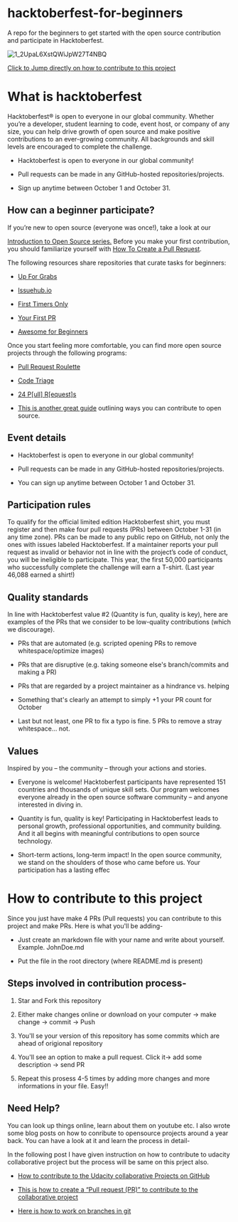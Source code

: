 # hacktoberfest-for-beginners
A repo for the beginners to get started with the open source contribution and participate in Hacktoberfest.

![1_2UpaL6XstQWiJpW27T4NBQ](https://user-images.githubusercontent.com/28767301/66743986-db1c1080-ee98-11e9-92aa-88787c822bdb.png)

[Click to Jump directly on how to contribute to this project](#How-to-contribute-to-this-project)


# What is hacktoberfest

Hacktoberfest® is open to everyone in our global community. Whether you’re a developer, student learning to code, event host, or company of any size, you can help drive growth of open source and make positive contributions to an ever-growing community. All backgrounds and skill levels are encouraged to complete the challenge.

 * Hacktoberfest is open to everyone in our global community!

 * Pull requests can be made in any GitHub-hosted repositories/projects.
 * Sign up anytime between October 1 and October 31.

## How can a beginner participate?

If you’re new to open source (everyone was once!), take a look at our

[Introduction to Open Source series.](https://www.digitalocean.com/community/tutorial_series/an-introduction-to-open-source)
Before you make your first contribution, you should familiarize yourself with [How To Create a Pull Request](https://www.digitalocean.com/community/tutorials/how-to-create-a-pull-request-on-github).

The following resources share repositories that curate tasks for beginners:

* [Up For Grabs](https://up-for-grabs.net/#/)

* [Issuehub.io](http://issuehub.io/)

* [First Timers Only](https://www.firsttimersonly.com/)

* [Your First PR](http://yourfirstpr.github.io/)

* [Awesome for Beginners](https://github.com/mungell/awesome-for-beginners)

Once you start feeling more comfortable, you can find more open source projects through the following programs:

* [Pull Request Roulette](http://www.pullrequestroulette.com/)

* [Code Triage](https://www.codetriage.com/)

* [24 P[ull] R[equest]s](https://24pullrequests.com/)

* [This is another great guide](https://opensource.guide/how-to-contribute/) outlining ways you can contribute to open source.

## Event details

* Hacktoberfest is open to everyone in our global community!

* Pull requests can be made in any GitHub-hosted repositories/projects.

* You can sign up anytime between October 1 and October 31.

## Participation rules

To qualify for the official limited edition Hacktoberfest shirt, you must register and then make four pull requests (PRs) between October 1-31 (in any time zone). PRs can be made to any public repo on GitHub, not only the ones with issues labeled Hacktoberfest. If a maintainer reports your pull request as invalid or behavior not in line with the project’s code of conduct, you will be ineligible to participate. This year, the first 50,000 participants who successfully complete the challenge will earn a T-shirt. (Last year 46,088 earned a shirt!)

## Quality standards

In line with Hacktoberfest value #2 (Quantity is fun, quality is key), here are examples of the PRs that we consider to be low-quality contributions (which we discourage).

* PRs that are automated (e.g. scripted opening PRs to remove whitespace/optimize images)

* PRs that are disruptive (e.g. taking someone else's branch/commits and making a PR)

* PRs that are regarded by a project maintainer as a hindrance vs. helping

* Something that's clearly an attempt to simply +1 your PR count for October

* Last but not least, one PR to fix a typo is fine. 5 PRs to remove a stray whitespace... not.

## Values

Inspired by you – the community – through your actions and stories.

* Everyone is welcome! Hacktoberfest participants have represented 151 countries and thousands of unique skill sets. Our program welcomes everyone already in the open source software community – and anyone interested in diving in.

* Quantity is fun, quality is key! Participating in Hacktoberfest leads to personal growth, professional opportunities, and community building. And it all begins with meaningful contributions to open source technology.

* Short-term actions, long-term impact! In the open source community, we stand on the shoulders of those who came before us. Your participation has a lasting effec

# How to contribute to this project

Since you just have make 4 PRs (Pull requests) you can contribute to this project and make PRs. 
Here is what you'll be adding-

* Just create an markdown file with your name and write about yourself. Example. JohnDoe.md

* Put the file in the root directory (where README.md is present)

## Steps involved in contribution process-

1. Star and Fork this repository

2. Either make changes online or download on your computer -> make change -> commit -> Push

3. You'll se your version of this repository has some commits which are ahead of origional repository

4. You'll see an option to make a pull request. Click it-> add some description -> send PR

5. Repeat this prosess 4-5 times by adding more changes and more informations in your file. Easy!!

## Need Help?

You can look up things online, learn about them on youtube etc. I also wrote some blog posts on how to conribute to opensource projects around a year back. You can have a look at it and learn the process in detail-

In the following post I have given instruction on how to contribute to udacity collaborative project but the process will be same on this prject also. 

  * [How to contribute to the Udacity collaborative Projects on GitHub](https://medium.com/@shubham.prakash/here-is-how-to-contribute-to-the-udacity-collaborative-projects-on-github-616aee567a6a)

  
  * [This is how to create a “Pull request (PR)” to contribute to the collaborative project](https://medium.com/@shubham.prakash/this-is-how-to-create-pull-request-pr-to-contribute-to-the-collaborative-project-f43b1a6fe614)

  * [Here is how to work on branches in git](https://medium.com/@shubham.prakash/here-is-how-to-work-on-branches-in-git-1aa68c9565c)
  
